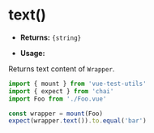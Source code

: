 # text()

- **Returns:** `{string}`

- **Usage:**

Returns text content of `Wrapper`.

```js
import { mount } from 'vue-test-utils'
import { expect } from 'chai'
import Foo from './Foo.vue'

const wrapper = mount(Foo)
expect(wrapper.text()).to.equal('bar')
```